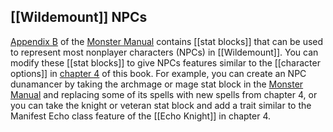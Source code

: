 ## [[Wildemount]] NPCs

[Appendix B](https://www.dndbeyond.com/sources/mm/nonplayer-characters "Monster Manual - Appendix B") of the [Monster Manual](https://www.dndbeyond.com/sources/mm "Monster Manual") contains [[stat blocks]] that can be used to represent most nonplayer characters (NPCs) in [[Wildemount]]. You can modify these [[stat blocks]] to give NPCs features similar to the [[character options]] in [chapter 4](https://www.dndbeyond.com/sources/egtw/character-options-subclasses "chapter 4") of this book. For example, you can create an NPC dunamancer by taking the archmage or mage stat block in the [Monster Manual](https://www.dndbeyond.com/sources/mm "Monster Manual") and replacing some of its spells with new spells from chapter 4, or you can take the knight or veteran stat block and add a trait similar to the Manifest Echo class feature of the [[Echo Knight]] in chapter 4.
